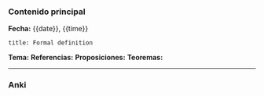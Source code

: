 ### Contenido principal

**Fecha:** {{date}}, {{time}}

```ad-formal
title: Formal definition

```

**Tema:**
**Referencias:**
**Proposiciones:**
**Teoremas:**

---
### Anki
